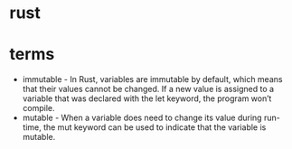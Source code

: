 # rust


# terms
 * immutable - In Rust, variables are immutable by default, which means that their values cannot be changed. If a new value is assigned to a variable that was declared with the let keyword, the program won’t compile.
 * mutable - When a variable does need to change its value during run-time, the mut keyword can be used to indicate that the variable is mutable.
